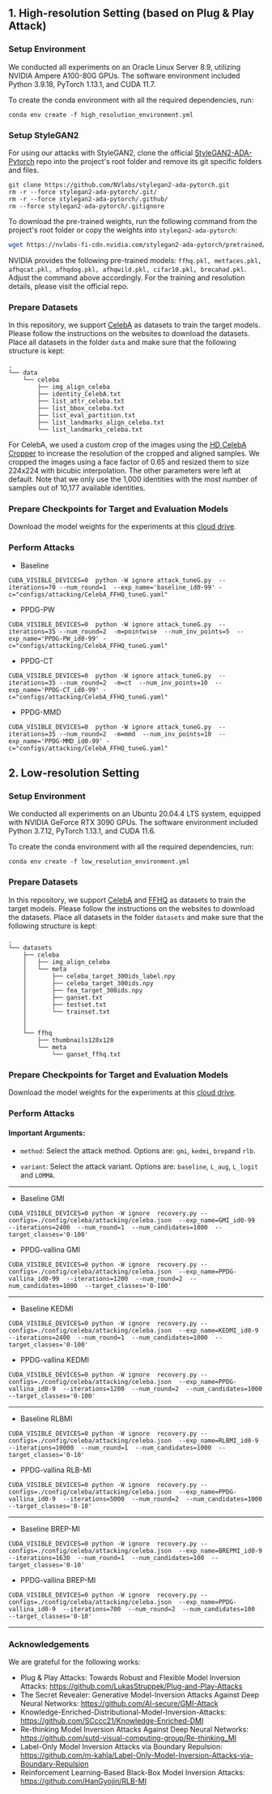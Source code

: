 ## 1. High-resolution Setting (based on Plug & Play Attack)


### Setup Environment
We conducted all experiments on an Oracle Linux Server 8.9, utilizing NVIDIA Ampere A100-80G GPUs. The software environment included Python 3.9.18, PyTorch 1.13.1, and CUDA 11.7.

To create the conda environment with all the required dependencies, run:
```
conda env create -f high_resolution_environment.yml
```

### Setup StyleGAN2
For using our attacks with StyleGAN2, clone the official [StyleGAN2-ADA-Pytorch](https://github.com/NVlabs/stylegan2-ada-pytorch) repo into the project's root folder and remove its git specific folders and files. 
```
git clone https://github.com/NVlabs/stylegan2-ada-pytorch.git
rm -r --force stylegan2-ada-pytorch/.git/
rm -r --force stylegan2-ada-pytorch/.github/
rm --force stylegan2-ada-pytorch/.gitignore
```

To download the pre-trained weights, run the following command from the project's root folder or copy the weights into ```stylegan2-ada-pytorch```:
```bash
wget https://nvlabs-fi-cdn.nvidia.com/stylegan2-ada-pytorch/pretrained/ffhq.pkl -P stylegan2-ada-pytorch/

```
NVIDIA provides the following pre-trained models: ```ffhq.pkl, metfaces.pkl, afhqcat.pkl, afhqdog.pkl, afhqwild.pkl, cifar10.pkl, brecahad.pkl```. Adjust the command above accordingly. For the training and resolution details, please visit the official repo.


### Prepare Datasets
In this repository, we support [CelebA](https://mmlab.ie.cuhk.edu.hk/projects/CelebA.html) as datasets to train the target models. Please follow the instructions on the websites to download the datasets. Place all datasets in the folder ```data``` and make sure that the following structure is kept:

    .
    └── data       
        └── celeba
            ├── img_align_celeba
            ├── identity_CelebA.txt
            ├── list_attr_celeba.txt
            ├── list_bbox_celeba.txt
            ├── list_eval_partition.txt
            ├── list_landmarks_align_celeba.txt
            └── list_landmarks_celeba.txt

For CelebA, we used a custom crop of the images using the [HD CelebA Cropper](https://github.com/LynnHo/HD-CelebA-Cropper) to increase the resolution of the cropped and aligned samples. We cropped the images using a face factor of 0.65 and resized them to size 224x224 with bicubic interpolation. The other parameters were left at default. Note that we only use the 1,000 identities with the most number of samples out of 10,177 available identities. 

### Prepare Checkpoints for Target and Evaluation Models
Download the model weights for the experiments at this [cloud drive](https://drive.google.com/drive/folders/1BYcA4p7uPVqpBSiSRldq_nIY-zmH1n18?usp=sharing).



### Perform Attacks
* Baseline
```
CUDA_VISIBLE_DEVICES=0  python -W ignore attack_tuneG.py  --iterations=70 --num_round=1  --exp_name='baseline_id0-99' -c="configs/attacking/CelebA_FFHQ_tuneG.yaml"
```

* PPDG-PW
```
CUDA_VISIBLE_DEVICES=0  python -W ignore attack_tuneG.py  --iterations=35 --num_round=2  -m=pointwise  --num_inv_points=5  --exp_name='PPDG-PW_id0-99' -c="configs/attacking/CelebA_FFHQ_tuneG.yaml"
```

* PPDG-CT
```
CUDA_VISIBLE_DEVICES=0  python -W ignore attack_tuneG.py  --iterations=35 --num_round=2  -m=ct  --num_inv_points=10  --exp_name='PPDG-CT_id0-99' -c="configs/attacking/CelebA_FFHQ_tuneG.yaml"
```

* PPDG-MMD
```
CUDA_VISIBLE_DEVICES=0  python -W ignore attack_tuneG.py  --iterations=35 --num_round=2  -m=mmd  --num_inv_points=10  --exp_name='PPDG-MMD_id0-99' -c="configs/attacking/CelebA_FFHQ_tuneG.yaml"
```

## 2. Low-resolution Setting



### Setup Environment
We conducted all experiments on an Ubuntu 20.04.4 LTS system, equipped with NVIDIA GeForce RTX 3090 GPUs. The software environment included Python 3.7.12, PyTorch 1.13.1, and CUDA 11.6.

To create the conda environment with all the required dependencies, run:
```
conda env create -f low_resolution_environment.yml
```

### Prepare Datasets
In this repository, we support [CelebA](https://mmlab.ie.cuhk.edu.hk/projects/CelebA.html) and [FFHQ](https://drive.google.com/drive/folders/1tg-Ur7d4vk1T8Bn0pPpUSQPxlPGBlGfv) as datasets to train the target models. Please follow the instructions on the websites to download the datasets. Place all datasets in the folder ```datasets``` and make sure that the following structure is kept:

    .
    └── datasets       
        ├── celeba
        │   ├── img_align_celeba
        │   └── meta
        │       ├── celeba_target_300ids_label.npy
        │       ├── celeba_target_300ids.npy
        │       ├── fea_target_300ids.npy
        │       ├── ganset.txt
        │       ├── testset.txt
        │       └── trainset.txt
        │
        │
        └── ffhq
            ├── thumbnails128x128
            └── meta
                └── ganset_ffhq.txt


### Prepare Checkpoints for Target and Evaluation Models
Download the model weights for the experiments at this [cloud drive](https://drive.google.com/drive/folders/1BYcA4p7uPVqpBSiSRldq_nIY-zmH1n18?usp=sharing).

### Perform Attacks

#### Important Arguments:

- `method`: Select the attack method. Options are: `gmi`, `kedmi`, `brep`and `rlb`.

- `variant`: Select the attack variant. Options are: `baseline`, `L_aug`, `L_logit` and `LOMMA`.

---

* Baseline GMI
```
CUDA_VISIBLE_DEVICES=0 python -W ignore  recovery.py --configs=./config/celeba/attacking/celeba.json  --exp_name=GMI_id0-99  --iterations=2400  --num_round=1  --num_candidates=1000  --target_classes='0-100'
```

* PPDG-vallina GMI
```
CUDA_VISIBLE_DEVICES=0 python -W ignore  recovery.py --configs=./config/celeba/attacking/celeba.json  --exp_name=PPDG-vallina_id0-99  --iterations=1200  --num_round=2  --num_candidates=1000  --target_classes='0-100'
```

---

* Baseline KEDMI
```
CUDA_VISIBLE_DEVICES=0 python -W ignore  recovery.py --configs=./config/celeba/attacking/celeba.json  --exp_name=KEDMI_id0-9  --iterations=2400  --num_round=1  --num_candidates=1000  --target_classes='0-100'
```

* PPDG-vallina KEDMI
```
CUDA_VISIBLE_DEVICES=0 python -W ignore  recovery.py --configs=./config/celeba/attacking/celeba.json  --exp_name=PPDG-vallina_id0-9  --iterations=1200  --num_round=2  --num_candidates=1000  --target_classes='0-100'
```

---

* Baseline RLBMI
```
CUDA_VISIBLE_DEVICES=0 python -W ignore  recovery.py --configs=./config/celeba/attacking/celeba.json  --exp_name=RLBMI_id0-9  --iterations=10000  --num_round=1  --num_candidates=1000  --target_classes='0-10'
```

* PPDG-vallina RLB-MI
```
CUDA_VISIBLE_DEVICES=0 python -W ignore  recovery.py --configs=./config/celeba/attacking/celeba.json  --exp_name=PPDG-vallina_id0-9  --iterations=5000  --num_round=2  --num_candidates=1000  --target_classes='0-10'
```

---

* Baseline BREP-MI
```
CUDA_VISIBLE_DEVICES=0 python -W ignore  recovery.py --configs=./config/celeba/attacking/celeba.json  --exp_name=BREPMI_id0-9  --iterations=1630  --num_round=1  --num_candidates=100  --target_classes='0-10'
```

* PPDG-vallina BREP-MI
```
CUDA_VISIBLE_DEVICES=0 python -W ignore  recovery.py --configs=./config/celeba/attacking/celeba.json  --exp_name=PPDG-vallina_id0-9  --iterations=700  --num_round=2  --num_candidates=100  --target_classes='0-10'
```

---
### Acknowledgements
We are grateful for the following works:
- Plug & Play Attacks: Towards Robust and Flexible Model Inversion Attacks: https://github.com/LukasStruppek/Plug-and-Play-Attacks
- The Secret Revealer: Generative Model-Inversion Attacks Against Deep Neural Networks: https://github.com/AI-secure/GMI-Attack
- Knowledge-Enriched-Distributional-Model-Inversion-Attacks: https://github.com/SCccc21/Knowledge-Enriched-DMI
- Re-thinking Model Inversion Attacks Against Deep Neural Networks: https://github.com/sutd-visual-computing-group/Re-thinking_MI
- Label-Only Model Inversion Attacks via Boundary Repulsion: https://github.com/m-kahla/Label-Only-Model-Inversion-Attacks-via-Boundary-Repulsion
- Reinforcement Learning-Based Black-Box Model Inversion Attacks: https://github.com/HanGyojin/RLB-MI